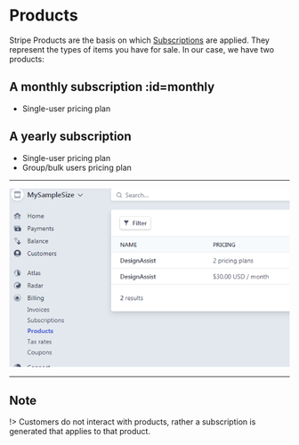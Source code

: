 # Products

Stripe Products are the basis on which [Subscriptions](./subscriptions) are applied. They represent the types of items you have for sale. In our case, we have two products:

## A monthly subscription :id=monthly
- Single-user pricing plan
    
## A yearly subscription
- Single-user pricing plan
- Group/bulk users pricing plan

_____
![Products](img/products.PNG)
_____

## Note
!> Customers do not interact with products, rather a subscription is generated that applies to that product. 
